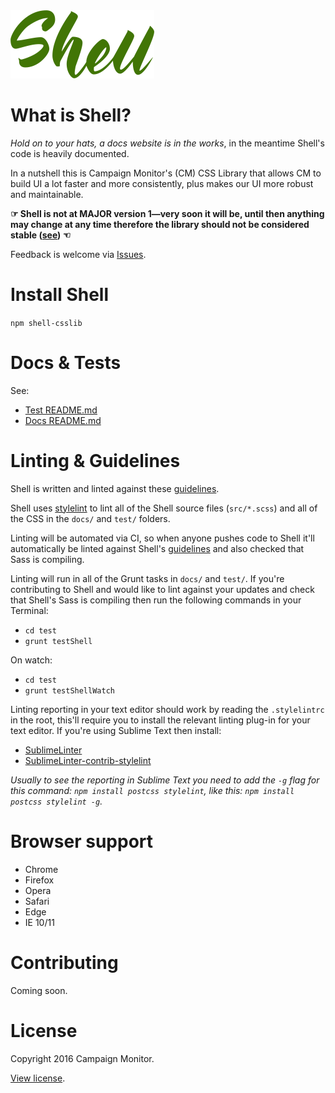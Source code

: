 <img src="docs/src/_assets/img/logo.png" alt="Shell logo" width="230">

# What is Shell?

*Hold on to your hats, a docs website is in the works*, in the meantime Shell's
code is heavily documented.

In a nutshell this is Campaign Monitor's (CM) CSS Library that allows CM to build UI a lot faster and more consistently, plus makes our UI more robust and maintainable.

**☞ Shell is not at MAJOR version 1—very soon it will be, until then anything may change at any time therefore the library should not be considered stable ([see](http://semver.org/#spec-item-4)) ☜**

Feedback is welcome via [Issues](https://github.com/campaignmonitor/shell/issues).


# Install Shell

`npm shell-csslib`


# Docs & Tests

See:

- [Test README.md](test/README.md)
- [Docs README.md](docs/README.md)


# Linting & Guidelines

Shell is written and linted against these [guidelines](https://github.com/chris-pearce/css-guidelines).

Shell uses [stylelint](http://stylelint.io/) to lint all of the Shell source
files (`src/*.scss`) and all of the CSS in the `docs/` and `test/` folders.

Linting will be automated via CI, so when anyone pushes code to Shell it'll
automatically be linted against Shell's [guidelines](https://github.com/chris-pearce/css-guidelines) and also checked that Sass is compiling.

Linting will run in all of the Grunt tasks in `docs/` and `test/`. If you're
contributing to Shell and would like to lint against your updates and check
that Shell's Sass is compiling then run the following commands in your
Terminal:

- `cd test`
- `grunt testShell`

On watch:

- `cd test`
- `grunt testShellWatch`

Linting reporting in your text editor should work by reading the `.stylelintrc`
in the root, this'll require you to install the relevant linting plug-in for
your text editor. If you're using Sublime Text then install:

- [SublimeLinter](http://www.sublimelinter.com/en/latest/installation.html)
- [SublimeLinter-contrib-stylelint](https://github.com/kungfusheep/SublimeLinter-contrib-stylelint)

*Usually to see the reporting in Sublime Text you need to add the `-g` flag
for this command: `npm install postcss stylelint`, like this: `npm install postcss stylelint -g`.*

# Browser support

- Chrome
- Firefox
- Opera
- Safari
- Edge
- IE 10/11


# Contributing

Coming soon.


# License

Copyright 2016 Campaign Monitor.

[View license](LICENSE).
